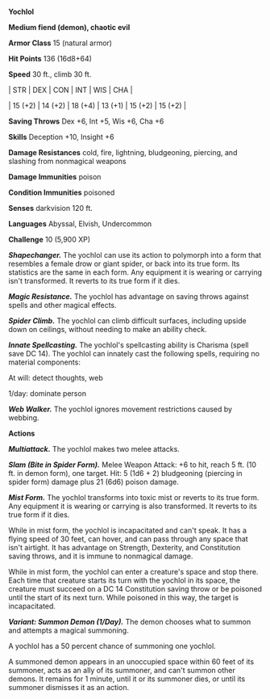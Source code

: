 **Yochlol**

**Medium fiend (demon), chaotic evil**

**Armor Class** 15 (natural armor)

**Hit Points** 136 (16d8+64)

**Speed** 30 ft., climb 30 ft.

|   STR   |   DEX   |   CON   |   INT   |   WIS   |   CHA   |
  
| 15 (+2) | 14 (+2) | 18 (+4) | 13 (+1) | 15 (+2) | 15 (+2) |

**Saving Throws** Dex +6, Int +5, Wis +6, Cha +6

**Skills** Deception +10, Insight +6

**Damage Resistances** cold, fire, lightning, bludgeoning, piercing, and slashing from nonmagical weapons

**Damage Immunities** poison

**Condition Immunities** poisoned

**Senses** darkvision 120 ft.

**Languages** Abyssal, Elvish, Undercommon

**Challenge** 10 (5,900 XP)

***Shapechanger.*** The yochlol can use its action to polymorph into a form that resembles a female drow or giant spider, or back into its true form. Its statistics are the same in each form. Any equipment it is wearing or carrying isn't transformed. It reverts to its true form if it dies.

***Magic Resistance.*** The yochlol has advantage on saving throws against spells and other magical effects.

***Spider Climb.*** The yochlol can climb difficult surfaces, including upside down on ceilings, without needing to make an ability check.

***Innate Spellcasting.*** The yochlol's spellcasting ability is Charisma (spell save DC 14). The yochlol can innately cast the following spells, requiring no material components: 

At will: detect thoughts, web

1/day: dominate person

***Web Walker.*** The yochlol ignores movement restrictions caused by webbing.

**Actions**

***Multiattack.*** The yochlol makes two melee attacks.

***Slam (Bite in Spider Form).*** Melee Weapon Attack: +6 to hit, reach 5 ft. (10 ft. in demon form), one target. Hit: 5 (1d6 + 2) bludgeoning (piercing in spider form) damage plus 21 (6d6) poison damage.

***Mist Form.*** The yochlol transforms into toxic mist or reverts to its true form. Any equipment it is wearing or carrying is also transformed. It reverts to its true form if it dies.

While in mist form, the yochlol is incapacitated and can't speak. It has a flying speed of 30 feet, can hover, and can pass through any space that isn't airtight. It has advantage on Strength, Dexterity, and Constitution saving throws, and it is immune to nonmagical damage.

While in mist form, the yochlol can enter a creature's space and stop there. Each time that creature starts its turn with the yochlol in its space, the creature must succeed on a DC 14 Constitution saving throw or be poisoned until the start of its next turn. While poisoned in this way, the target is incapacitated.

***Variant: Summon Demon (1/Day).*** The demon chooses what to summon and attempts a magical summoning.

A yochlol has a 50 percent chance of summoning one yochlol.

A summoned demon appears in an unoccupied space within 60 feet of its summoner, acts as an ally of its summoner, and can't summon other demons. It remains for 1 minute, until it or its summoner dies, or until its summoner dismisses it as an action.

